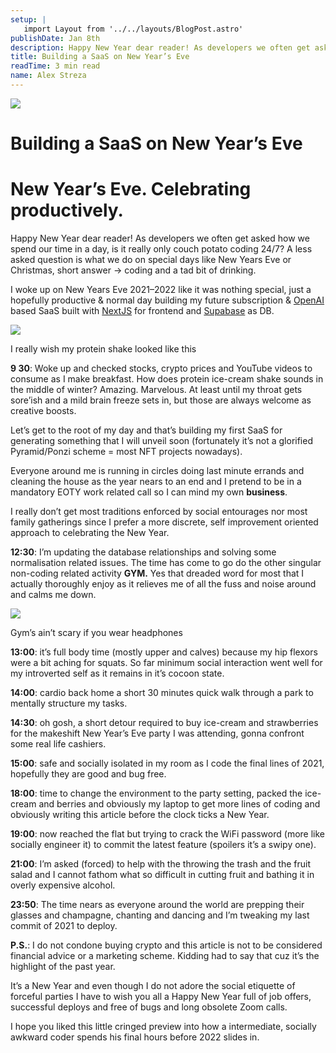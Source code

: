 ```yaml
---
setup: |
   import Layout from '../../layouts/BlogPost.astro'
publishDate: Jan 8th
description: Happy New Year dear reader! As developers we often get asked how we spend our time in a day, is it really only couch potato coding 24/7? A less asked question is what we do on special days like New…
title: Building a SaaS on New Year’s Eve
readTime: 3 min read
name: Alex Streza
---
```

![](https://miro.medium.com/max/700/1*LcuJYMUJxugV56sT6rbG0w.png)

Building a SaaS on New Year’s Eve
=================================

New Year’s Eve. Celebrating productively.
=========================================

Happy New Year dear reader! As developers we often get asked how we spend our time in a day, is it really only couch potato coding 24/7? A less asked question is what we do on special days like New Years Eve or Christmas, short answer -> coding and a tad bit of drinking.

I woke up on New Years Eve 2021–2022 like it was nothing special, just a hopefully productive & normal day building my future subscription & [OpenAI](https://openai.com/) based SaaS built with [NextJS](https://nextjs.org/) for frontend and [Supabase](https://nextjs.org/) as DB.

![](https://miro.medium.com/max/700/0*o4O85Sr-yk8n5Cl_)

I really wish my protein shake looked like this

**9 30**: Woke up and checked stocks, crypto prices and YouTube videos to consume as I make breakfast. How does protein ice-cream shake sounds in the middle of winter? Amazing. Marvelous. At least until my throat gets sore’ish and a mild brain freeze sets in, but those are always welcome as creative boosts.

Let’s get to the root of my day and that’s building my first SaaS for generating something that I will unveil soon (fortunately it’s not a glorified Pyramid/Ponzi scheme = most NFT projects nowadays).

Everyone around me is running in circles doing last minute errands and cleaning the house as the year nears to an end and I pretend to be in a mandatory EOTY work related call so I can mind my own **business**.

I really don’t get most traditions enforced by social entourages nor most family gatherings since I prefer a more discrete, self improvement oriented approach to celebrating the New Year.

**12:30**: I’m updating the database relationships and solving some normalisation related issues. The time has come to go do the other singular non-coding related activity **GYM.** Yes that dreaded word for most that I actually thoroughly enjoy as it relieves me of all the fuss and noise around and calms me down.

![](https://miro.medium.com/max/700/0*FCotQsCZYOmxauJK)

Gym’s ain’t scary if you wear headphones

**13:00**: it’s full body time (mostly upper and calves) because my hip flexors were a bit aching for squats. So far minimum social interaction went well for my introverted self as it remains in it’s cocoon state.

**14:00**: cardio back home a short 30 minutes quick walk through a park to mentally structure my tasks.

**14:30**: oh gosh, a short detour required to buy ice-cream and strawberries for the makeshift New Year’s Eve party I was attending, gonna confront some real life cashiers.

**15:00**: safe and socially isolated in my room as I code the final lines of 2021, hopefully they are good and bug free.

**18:00**: time to change the environment to the party setting, packed the ice-cream and berries and obviously my laptop to get more lines of coding and obviously writing this article before the clock ticks a New Year.

**19:00**: now reached the flat but trying to crack the WiFi password (more like socially engineer it) to commit the latest feature (spoilers it’s a swipy one).

**21:00**: I’m asked (forced) to help with the throwing the trash and the fruit salad and I cannot fathom what so difficult in cutting fruit and bathing it in overly expensive alcohol.

**23:50**: The time nears as everyone around the world are prepping their glasses and champagne, chanting and dancing and I’m tweaking my last commit of 2021 to deploy.

**P.S.**: I do not condone buying crypto and this article is not to be considered financial advice or a marketing scheme. Kidding had to say that cuz it’s the highlight of the past year.

It’s a New Year and even though I do not adore the social etiquette of forceful parties I have to wish you all a Happy New Year full of job offers, successful deploys and free of bugs and long obsolete Zoom calls.

I hope you liked this little cringed preview into how a intermediate, socially awkward coder spends his final hours before 2022 slides in.